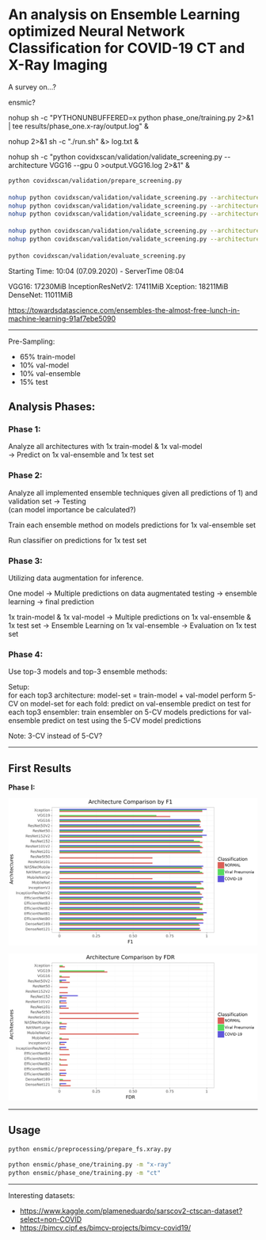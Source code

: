 # An analysis on Ensemble Learning optimized Neural Network Classification for COVID-19 CT and X-Ray Imaging

A survey on...?

ensmic?

nohup sh -c "PYTHONUNBUFFERED=x python phase_one/training.py 2>&1 | tee results/phase_one.x-ray/output.log" &

nohup 2>&1 sh -c "./run.sh" &> log.txt &

nohup sh -c "python covidxscan/validation/validate_screening.py --architecture VGG16 --gpu 0 >output.VGG16.log 2>&1" &


```sh
python covidxscan/validation/prepare_screening.py

nohup python covidxscan/validation/validate_screening.py --architecture VGG16 --gpu 0 2>&1 | tee output.VGG16.log &
nohup python covidxscan/validation/validate_screening.py --architecture Xception --gpu 2 2>&1 | tee output.Xception.log &
nohup python covidxscan/validation/validate_screening.py --architecture DenseNet --gpu 3 2>&1 | tee output.DenseNet.log &

nohup python covidxscan/validation/validate_screening.py --architecture ResNeSt --gpu 0 2>&1 | tee output.ResNeSt.log &
nohup python covidxscan/validation/validate_screening.py --architecture InceptionResNetV2 --gpu 1 2>&1 | tee output.InceptionResNetV2.log &

python covidxscan/validation/evaluate_screening.py
```

Starting Time: 10:04 (07.09.2020) - ServerTime 08:04

VGG16: 17230MiB
InceptionResNetV2: 17411MiB
Xception: 18211MiB
DenseNet: 11011MiB


https://towardsdatascience.com/ensembles-the-almost-free-lunch-in-machine-learning-91af7ebe5090


--------------------------------------------

Pre-Sampling:
- 65% train-model
- 10% val-model
- 10% val-ensemble
- 15% test

## Analysis Phases:

### Phase 1:

Analyze all architectures with 1x train-model & 1x val-model   
->   Predict on 1x val-ensemble and 1x test set

### Phase 2:

Analyze all implemented ensemble techniques given all predictions of 1) and validation set -> Testing  
(can model importance be calculated?)  

Train each ensemble method on models predictions for 1x val-ensemble set

Run classifier on predictions for 1x test set

### Phase 3:
Utilizing data augmentation for inference.

One model -> Multiple predictions on data augmentated testing -> ensemble learning -> final prediction

1x train-model & 1x val-model
-> Multiple predictions on 1x val-ensemble & 1x test set
-> Ensemble Learning on 1x val-ensemble
-> Evaluation on 1x test set

### Phase 4:
Use top-3 models and top-3 ensemble methods:  

Setup:  
for each top3 architecture:
  model-set = train-model + val-model
  perform 5-CV on model-set
  for each fold:
    predict on val-ensemble
    predict on test
  for each top3 ensembler:
    train ensembler on 5-CV models predictions for val-ensemble
    predict on test using the 5-CV model predictions


Note: 3-CV instead of 5-CV?

--------------------------------------------------------------------------------

## First Results

**Phase I:**  

![PhaseI_F1](docs/plot.F1.png)

![PhaseI_FDR](docs/plot.FDR.png)

--------------------------------------------------------------------------------

## Usage

```sh
python ensmic/preprocessing/prepare_fs.xray.py
```

```sh
python ensmic/phase_one/training.py -m "x-ray"
python ensmic/phase_one/training.py -m "ct"
```

--------------------------------------------------------------------------------
Interesting datasets:
- https://www.kaggle.com/plameneduardo/sarscov2-ctscan-dataset?select=non-COVID
- https://bimcv.cipf.es/bimcv-projects/bimcv-covid19/

